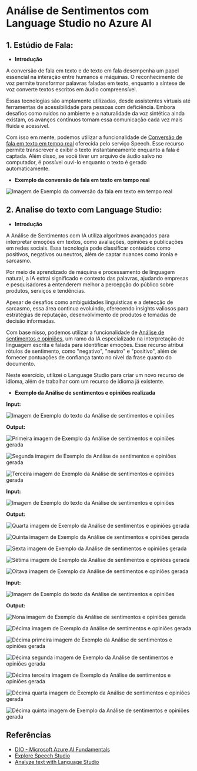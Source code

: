 # Análise de Sentimentos com Language Studio no Azure AI

## **1. Estúdio de Fala:**

- **Introdução**

A conversão de fala em texto e de texto em fala desempenha um papel essencial na interação entre humanos e máquinas. O reconhecimento de voz permite transformar palavras faladas em texto, enquanto a síntese de voz converte textos escritos em áudio compreensível.

Essas tecnologias são amplamente utilizadas, desde assistentes virtuais até ferramentas de acessibilidade para pessoas com deficiência. Embora desafios como ruídos no ambiente e a naturalidade da voz sintética ainda existam, os avanços contínuos tornam essa comunicação cada vez mais fluida e acessível.

Com isso em mente, podemos utilizar a funcionalidade de [Conversão de fala em texto em tempo real](https://speech.microsoft.com/portal/3a8202b21299451ca3ac791302c5e372/speechtotexttool) oferecida pelo serviço Speech. Esse recurso permite transcrever e exibir o texto instantaneamente enquanto a fala é captada. Além disso, se você tiver um arquivo de áudio salvo no computador, é possível ouvi-lo enquanto o texto é gerado automaticamente.

- **Exemplo da conversão de fala em texto em tempo real**

![Imagem de Exemplo da conversão da fala em texto em tempo real](transcricao.png)

## **2. Analise do texto com Language Studio:**

- **Introdução**

A Análise de Sentimentos com IA utiliza algoritmos avançados para interpretar emoções em textos, como avaliações, opiniões e publicações em redes sociais. Essa tecnologia pode classificar conteúdos como positivos, negativos ou neutros, além de captar nuances como ironia e sarcasmo.

Por meio de aprendizado de máquina e processamento de linguagem natural, a IA extrai significado e contexto das palavras, ajudando empresas e pesquisadores a entenderem melhor a percepção do público sobre produtos, serviços e tendências.

Apesar de desafios como ambiguidades linguísticas e a detecção de sarcasmo, essa área continua evoluindo, oferecendo insights valiosos para estratégias de reputação, desenvolvimento de produtos e tomadas de decisão informadas.

Com base nisso, podemos utilizar a funcionalidade de [Análise de sentimentos e opiniões](https://language.cognitive.azure.com/tryout/sentiment), um ramo da IA especializado na interpretação de linguagem escrita e falada para identificar emoções. Esse recurso atribui rótulos de sentimento, como "negativo", "neutro" e "positivo", além de fornecer pontuações de confiança tanto no nível da frase quanto do documento.

Neste exercício, utilizei o Language Studio para criar um novo recurso de idioma, além de trabalhar com um recurso de idioma já existente.

- **Exemplo da Análise de sentimentos e opiniões realizada**

**Input:**

![Imagem de Exemplo do texto da Análise de sentimentos e opiniões](textoexemplo-1.png)

**Output:**

![Primeira imagem de Exemplo da Análise de sentimentos e opiniões gerada](Imagem-1.1.png)

![Segunda imagem de Exemplo da Análise de sentimentos e opiniões gerada](Imagem-1.2.png)

![Terceira imagem de Exemplo da Análise de sentimentos e opiniões gerada](Imagem-1.3.png)

**Input:**

![Imagem de Exemplo do texto da Análise de sentimentos e opiniões](textoexemplo-2.png)

**Output:**

![Quarta imagem de Exemplo da Análise de sentimentos e opiniões gerada](Imagem-2.1.png)

![Quinta imagem de Exemplo da Análise de sentimentos e opiniões gerada](Imagem-2.2.png)

![Sexta imagem de Exemplo da Análise de sentimentos e opiniões gerada](Imagem-2.3.png)

![Sétima imagem de Exemplo da Análise de sentimentos e opiniões gerada](Imagem-2.4.png)

![Oitava imagem de Exemplo da Análise de sentimentos e opiniões gerada](Imagem-2.5.png)

**Input:**

![Imagem de Exemplo do texto da Análise de sentimentos e opiniões](textoexemplo-3.png)

**Output:**

![Nona imagem de Exemplo da Análise de sentimentos e opiniões gerada](Imagem-3.1.png)

![Décima imagem de Exemplo da Análise de sentimentos e opiniões gerada](Imagem-3.2.png)

![Décima primeira imagem de Exemplo da Análise de sentimentos e opiniões gerada](Imagem-3.3.png)

![Décima segunda imagem de Exemplo da Análise de sentimentos e opiniões gerada](Imagem-3.4.png)

![Décima terceira imagem de Exemplo da Análise de sentimentos e opiniões gerada](Imagem-3.5.png)

![Décima quarta imagem de Exemplo da Análise de sentimentos e opiniões gerada](Imagem-3.6.png)

![Décima quinta imagem de Exemplo da Análise de sentimentos e opiniões gerada](Imagem-3.7.png)

## Referências

 - [DIO - Microsoft Azure AI Fundamentals](https://web.dio.me/track/a088cda7-a37f-451a-b392-46fa7e6ddc55)
 - [Explore Speech Studio](https://microsoftlearning.github.io/mslearn-ai-fundamentals/Instructions/Labs/09-speech.html)
 - [Analyze text with Language Studio](https://microsoftlearning.github.io/mslearn-ai-fundamentals/Instructions/Labs/06-text-analysis.html)
